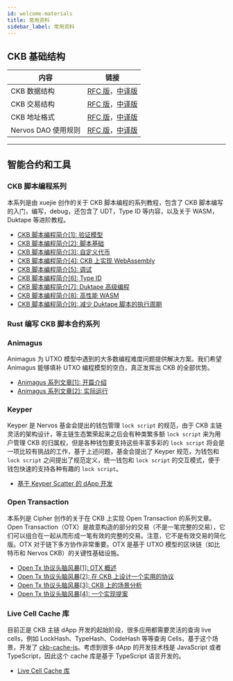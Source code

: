 ```yaml
---
id: welcome-materials
title: 常用资料
sidebar_label: 常用资料
---
```


## CKB 基础结构

|内容|链接|
|---|---|
|CKB 数据结构|[RFC 版](https://github.com/nervosnetwork/rfcs/blob/master/rfcs/0019-data-structures/0019-data-structures.md)，[中译版](../../rfcs/0019-data-structures/0019-data-structures.zh)|
|CKB 交易结构|[RFC 版](https://github.com/nervosnetwork/rfcs/blob/master/rfcs/0022-transaction-structure/0022-transaction-structure.md)，[中译版](../../rfcs/0022-transaction-structure/0022-transaction-structure.zh)|
|CKB 地址格式|[RFC 版](https://github.com/nervosnetwork/rfcs/blob/master/rfcs/0021-ckb-address-format/0021-ckb-address-format.md)，[中译版](../../rfcs/0021-ckb-address-format/0021-ckb-address-format.zh)|
|Nervos DAO 使用规则|[RFC 版](https://github.com/nervosnetwork/rfcs/blob/master/rfcs/0023-dao-deposit-withdraw/0023-dao-deposit-withdraw.md)，[中译版](../../rfcs/0023-dao-deposit-withdraw/0023-dao-deposit-withdraw.zh)|

---

## 智能合约和工具

### CKB 脚本编程系列

本系列是由 xuejie 创作的关于 CKB 脚本编程的系列教程，包含了 CKB 脚本编写的入门，编写，debug，还包含了 UDT，Type ID 等内容，以及关于 WASM，Duktape 等进阶教程。

* [CKB 脚本编程简介[1]: 验证模型](../../../blog/ckbscript-01)
* [CKB 脚本编程简介[2]: 脚本基础](../../../blog/ckbscript-02)
* [CKB 脚本编程简介[3]: 自定义代币](../../../blog/ckbscript-03)
* [CKB 脚本编程简介[4]: CKB 上实现 WebAssembly](../../../blog/ckbscript-04)
* [CKB 脚本编程简介[5]: 调试](../../../blog/ckbscript-05)
* [CKB 脚本编程简介[6]: Type ID](../../../blog/ckbscript-06)
* [CKB 脚本编程简介[7]: Duktape 高级编程](../../../blog/ckbscript-07)
* [CKB 脚本编程简介[8]: 高性能 WASM](../../../blog/ckbscript-08)
* [CKB 脚本编程简介[9]: 减少 Duktape 脚本的执行周期](../../../blog/ckbscript-09)


### Rust 编写 CKB 脚本合约系列

### Animagus

 Animagus 为 UTXO 模型中遇到的大多数编程难度问题提供解决方案。我们希望 Animagus 能够填补 UTXO 编程模型的空白，真正发挥出 CKB 的全部优势。

* [Animagus 系列文章[1]: 开篇介绍](http://localhost:3000/blog/animagus-01)
* [Animagus 系列文章[2]: 实际运行](http://localhost:3000/blog/animagus-02)

### Keyper

Keyper 是 Nervos 基金会提出的钱包管理 `lock script` 的规范，由于 CKB 主链灵活的架构设计，等主链生态繁荣起来之后会有种类繁多额 `lock script` 来为用户管理 CKB 的归属权，但是各种钱包要支持这些丰富多彩的 `lock script` 将会是一项比较有挑战的工作，基于上述问题，基金会提出了 Keyper 规范，为钱包和 `lock script` 之间提出了规范定义，统一钱包和 `lock script` 的交互模式，便于钱包快速的支持各种有趣的 `lock script`。

* [基于 Keyper Scatter 的 dApp 开发](../../../blog/kyper-scatter)

### Open Transaction

本系列是 Cipher 创作的关于在 CKB 上实现 Open Transaction 的系列文章。Open Transaction（OTX）是故意构造的部分的交易（不是一笔完整的交易），它们可以组合在一起从而形成一笔有效的完整的交易。注意，它不是有效交易的简化版。OTX 对于链下多方协作非常重要。OTX 是基于 UTXO 模型的区块链（如比特币和 Nervos CKB）的关键性基础设施。

* [Open Tx 协议头脑风暴[1]: OTX 概述](../../../blog/otx-01)
* [Open Tx 协议头脑风暴[2]: 在 CKB 上设计一个实用的协议](../../../blog/otx-02)
* [Open Tx 协议头脑风暴[3]: CKB 上的场景分析](../../../blog/otx-03)
* [Open Tx 协议头脑风暴[4]: 一个实现提案](../../../blog/otx-04)

### Live Cell Cache 库

目前正是 CKB 主链 dApp 开发的起始阶段，很多应用都需要灵活的查询 live cells，例如 LockHash、TypeHash、CodeHash 等等查询 Cells，基于这个场景，开发了 [ckb-cache-js](https://github.com/ququzone/ckb-cache-js)。考虑到很多 dApp 的开发技术栈是 JavaScript 或者 TypeScript，因此这个 cache 库是基于 TypeScript 语言开发的。

* [Live Cell Cache 库](../../../blog/cache-js)
